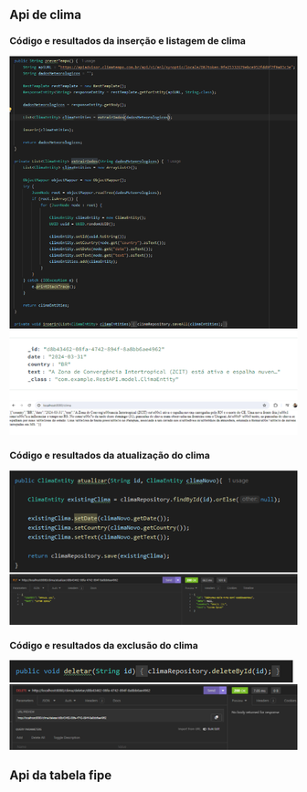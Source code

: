 ## Api de clima

<div>
  <h3>Código e resultados da inserção e listagem de clima</h3>  
</div>

<div>
  <a>
    <img src="prints\clima\Inserir&ListarCodigo.png"/>
  </a>
  <a>
    <img src="prints\clima\InserirResultado.png"/>
  </a>
  <a>
    <img src="prints\clima\ListarResultado.png"/>
  </a>
</div>

<div>
  <h3>Código e resultados da atualização do clima</h3>  
</div>

<div>
  <a>
    <img src="prints\clima\AtualizarCodigo.png"/>
  </a>
  <a>
    <img src="prints\clima\AtualizarResultado.png"/>
  </a>
</div>

<div>
  <h3>Código e resultados da exclusão do clima</h3>  
</div>

<div>
  <a>
    <img src="prints\clima\DeletarCodigo.png"/>
  </a>
  <a>
    <img src="prints\clima\DeletarResultado.png"/>
  </a>
</div>

## Api da tabela fipe



